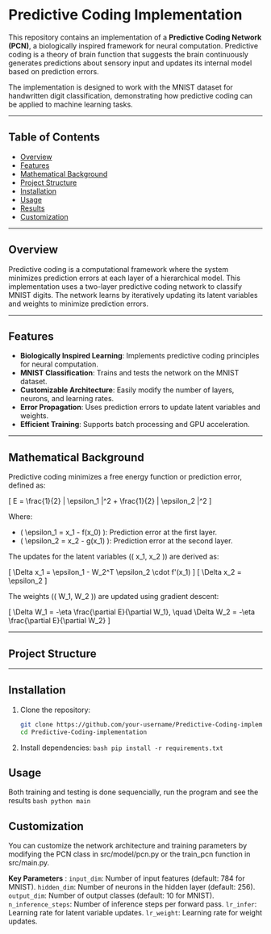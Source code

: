 # Predictive Coding Implementation

This repository contains an implementation of a **Predictive Coding Network (PCN)**, a biologically inspired framework for neural computation. Predictive coding is a theory of brain function that suggests the brain continuously generates predictions about sensory input and updates its internal model based on prediction errors.

The implementation is designed to work with the MNIST dataset for handwritten digit classification, demonstrating how predictive coding can be applied to machine learning tasks.

---

## Table of Contents
- [Overview](#overview)
- [Features](#features)
- [Mathematical Background](#mathematical-background)
- [Project Structure](#project-structure)
- [Installation](#installation)
- [Usage](#usage)
- [Results](#results)
- [Customization](#customization)


---

## Overview

Predictive coding is a computational framework where the system minimizes prediction errors at each layer of a hierarchical model. This implementation uses a two-layer predictive coding network to classify MNIST digits. The network learns by iteratively updating its latent variables and weights to minimize prediction errors.

---

## Features

- **Biologically Inspired Learning**: Implements predictive coding principles for neural computation.
- **MNIST Classification**: Trains and tests the network on the MNIST dataset.
- **Customizable Architecture**: Easily modify the number of layers, neurons, and learning rates.
- **Error Propagation**: Uses prediction errors to update latent variables and weights.
- **Efficient Training**: Supports batch processing and GPU acceleration.

---

## Mathematical Background

Predictive coding minimizes a free energy function or prediction error, defined as:

\[
E = \frac{1}{2} \| \epsilon_1 \|^2 + \frac{1}{2} \| \epsilon_2 \|^2
\]

Where:
- \( \epsilon_1 = x_1 - f(x_0) \): Prediction error at the first layer.
- \( \epsilon_2 = x_2 - g(x_1) \): Prediction error at the second layer.

The updates for the latent variables (\( x_1, x_2 \)) are derived as:

\[
\Delta x_1 = \epsilon_1 - W_2^T \epsilon_2 \cdot f'(x_1)
\]
\[
\Delta x_2 = \epsilon_2
\]

The weights (\( W_1, W_2 \)) are updated using gradient descent:

\[
\Delta W_1 = -\eta \frac{\partial E}{\partial W_1}, \quad \Delta W_2 = -\eta \frac{\partial E}{\partial W_2}
\]

---

## Project Structure


---

## Installation

1. Clone the repository:
   ```bash
   git clone https://github.com/your-username/Predictive-Coding-implementation.git
   cd Predictive-Coding-implementation

2. Install dependencies:
```bash pip install -r requirements.txt```

## Usage
Both training and testing is done sequencially, run the program and see the results
```bash python main ```

## Customization
You can customize the network architecture and training parameters by modifying the PCN class in src/model/pcn.py or the train_pcn function in src/main.py.

**Key Parameters** :
```input_dim```: Number of input features (default: 784 for MNIST).
```hidden_dim```: Number of neurons in the hidden layer (default: 256).
```output_dim```: Number of output classes (default: 10 for MNIST).
```n_inference_steps```: Number of inference steps per forward pass.
```lr_infer```: Learning rate for latent variable updates.
```lr_weight```: Learning rate for weight updates.